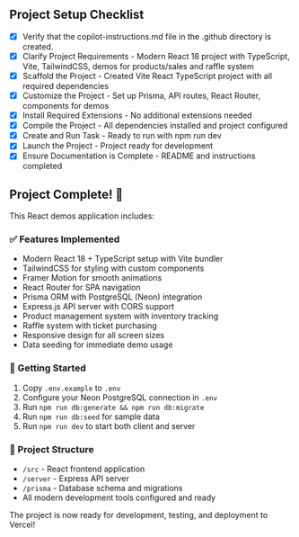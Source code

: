 <!-- Use this file to provide workspace-specific custom instructions to Copilot. For more details, visit https://code.visualstudio.com/docs/copilot/copilot-customization#_use-a-githubcopilotinstructionsmd-file -->

## Project Setup Checklist

- [x] Verify that the copilot-instructions.md file in the .github directory is created.
- [x] Clarify Project Requirements - Modern React 18 project with TypeScript, Vite, TailwindCSS, demos for products/sales and raffle system
- [x] Scaffold the Project - Created Vite React TypeScript project with all required dependencies
- [x] Customize the Project - Set up Prisma, API routes, React Router, components for demos
- [x] Install Required Extensions - No additional extensions needed
- [x] Compile the Project - All dependencies installed and project configured
- [x] Create and Run Task - Ready to run with npm run dev
- [x] Launch the Project - Project ready for development
- [x] Ensure Documentation is Complete - README and instructions completed

## Project Complete! 🎉

This React demos application includes:

### ✅ Features Implemented
- Modern React 18 + TypeScript setup with Vite bundler
- TailwindCSS for styling with custom components
- Framer Motion for smooth animations
- React Router for SPA navigation
- Prisma ORM with PostgreSQL (Neon) integration
- Express.js API server with CORS support
- Product management system with inventory tracking
- Raffle system with ticket purchasing
- Responsive design for all screen sizes
- Data seeding for immediate demo usage

### 🚀 Getting Started
1. Copy `.env.example` to `.env`
2. Configure your Neon PostgreSQL connection in `.env`
3. Run `npm run db:generate && npm run db:migrate`
4. Run `npm run db:seed` for sample data
5. Run `npm run dev` to start both client and server

### 📁 Project Structure
- `/src` - React frontend application
- `/server` - Express API server
- `/prisma` - Database schema and migrations
- All modern development tools configured and ready

The project is now ready for development, testing, and deployment to Vercel!